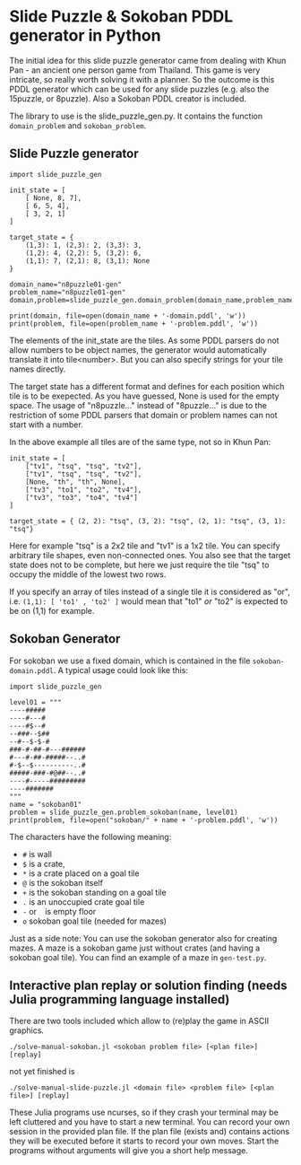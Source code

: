 # Slide Puzzle & Sokoban PDDL generator in Python

The initial idea for this slide puzzle generator came from dealing with Khun Pan - an ancient one person game from Thailand. 
This game is very intricate, so really worth solving it with a planner.
So the outcome is this PDDL generator which can be used for any slide puzzles (e.g. also the 15puzzle, or 8puzzle).
Also a Sokoban PDDL creator is included.

The library to use is the slide_puzzle_gen.py.
It contains the function `domain_problem` and `sokoban_problem`.

## Slide Puzzle generator
```
import slide_puzzle_gen

init_state = [
    [ None, 8, 7],
    [ 6, 5, 4],
    [ 3, 2, 1]
]

target_state = {
    (1,3): 1, (2,3): 2, (3,3): 3,
    (1,2): 4, (2,2): 5, (3,2): 6,
    (1,1): 7, (2,1): 8, (3,1): None
}

domain_name="n8puzzle01-gen"
problem_name="n8puzzle01-gen"
domain,problem=slide_puzzle_gen.domain_problem(domain_name,problem_name,init_state,target_state)

print(domain, file=open(domain_name + '-domain.pddl', 'w'))
print(problem, file=open(problem_name + '-problem.pddl', 'w'))
```

The elements of the init_state are the tiles. As some PDDL parsers do not allow numbers to be object names,
the generator would automatically translate it into tile\<number\>.
But you can also specify strings for your tile names directly.

The target state has a different format and defines for each position which tile is to be exepected.
As you have guessed, None is used for the empty space.
The usage of "n8puzzle..." instead of "8puzzle..." is due to the restriction of some PDDL parsers
that domain or problem names can not start with a number.

In the above example all tiles are of the same type, not so in Khun Pan:
```
init_state = [
    ["tv1", "tsq", "tsq", "tv2"],
    ["tv1", "tsq", "tsq", "tv2"],
    [None, "th", "th", None],
    ["tv3", "to1", "to2", "tv4"],
    ["tv3", "to3", "to4", "tv4"]
]

target_state = { (2, 2): "tsq", (3, 2): "tsq", (2, 1): "tsq", (3, 1): "tsq"}
```
Here for example "tsq" is a 2x2 tile and "tv1" is a 1x2 tile.
You can specify arbitrary tile shapes, even non-connected ones.
You also see that the target state does not to be complete,
but here we just require the tile "tsq" to occupy the middle of the lowest two rows.

If you specify an array of tiles instead of a single tile it is considered as "or", i.e.
`(1,1): [ 'to1' , 'to2' ]` would mean that "to1" *or* "to2" is expected to be on (1,1) for example.

## Sokoban Generator

For sokoban we use a fixed domain, which is contained in the file `sokoban-domain.pddl`.
A typical usage could look like this:
```
import slide_puzzle_gen

level01 = """
----#####
----#---#
----#$--#
--###--$##
--#--$-$-#
###-#-##-#---######
#---#-##-#####--..#
#-$--$----------..#
#####-###-#@##--..#
----#-----#########
----#######
"""
name = "sokoban01"
problem = slide_puzzle_gen.problem_sokoban(name, level01)
print(problem, file=open("sokoban/" + name + '-problem.pddl', 'w'))
```

The characters have the following meaning: 
* `#` is wall
* `$` is a crate,
* `*` is a crate placed on a goal tile
* `@` is the sokoban itself
* `+` is the sokoban standing on a goal tile
* `.` is an unoccupied crate goal tile
* `-` or ` ` is empty floor
* `o` sokoban goal tile (needed for mazes)

Just as a side note: You can use the sokoban generator also for creating mazes.
A maze is a sokoban game just without crates (and having a sokoban goal tile).
You can find an example of a maze in `gen-test.py`.

## Interactive plan replay or solution finding (needs Julia programming language installed)
There are two tools included which allow to (re)play the game in ASCII graphics.

`./solve-manual-sokoban.jl <sokoban problem file> [<plan file>] [replay]`

not yet finished is

`./solve-manual-slide-puzzle.jl <domain file> <problem file> [<plan file>] [replay]`

These Julia programs use ncurses, so if they crash your terminal may be left cluttered
and you have to start a new terminal.
You can record your own session in the provided plan file. 
If the plan file (exists and) contains actions they will be executed before it starts
to record your own moves. Start the programs without arguments will give you a short help message.
